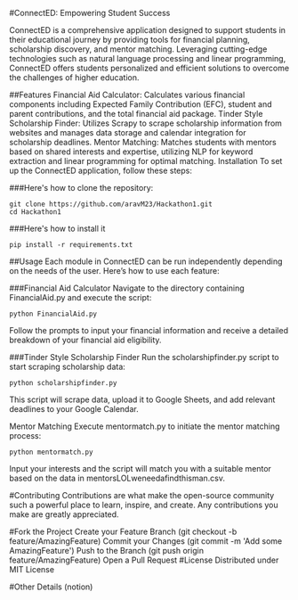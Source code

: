 #ConnectED: Empowering Student Success

ConnectED is a comprehensive application designed to support students in their educational journey by providing tools for financial planning, scholarship discovery, and mentor matching. Leveraging cutting-edge technologies such as natural language processing and linear programming, ConnectED offers students personalized and efficient solutions to overcome the challenges of higher education.

##Features
Financial Aid Calculator: Calculates various financial components including Expected Family Contribution (EFC), student and parent contributions, and the total financial aid package.
Tinder Style Scholarship Finder: Utilizes Scrapy to scrape scholarship information from websites and manages data storage and calendar integration for scholarship deadlines.
Mentor Matching: Matches students with mentors based on shared interests and expertise, utilizing NLP for keyword extraction and linear programming for optimal matching.
Installation
To set up the ConnectED application, follow these steps:

###Here's how to clone the repository:
```
git clone https://github.com/aravM23/Hackathon1.git
cd Hackathon1
```
###Here's how to install it
```
pip install -r requirements.txt
```
##Usage
Each module in ConnectED can be run independently depending on the needs of the user. Here’s how to use each feature:

###Financial Aid Calculator
Navigate to the directory containing FinancialAid.py and execute the script:
```
python FinancialAid.py
```
Follow the prompts to input your financial information and receive a detailed breakdown of your financial aid eligibility.

###Tinder Style Scholarship Finder
Run the scholarshipfinder.py script to start scraping scholarship data:
```
python scholarshipfinder.py
```
This script will scrape data, upload it to Google Sheets, and add relevant deadlines to your Google Calendar.

Mentor Matching
Execute mentormatch.py to initiate the mentor matching process:
```
python mentormatch.py
```
Input your interests and the script will match you with a suitable mentor based on the data in mentorsLOLweneedafindthisman.csv.

#Contributing
Contributions are what make the open-source community such a powerful place to learn, inspire, and create. Any contributions you make are greatly appreciated.

#Fork the Project
Create your Feature Branch (git checkout -b feature/AmazingFeature)
Commit your Changes (git commit -m 'Add some AmazingFeature')
Push to the Branch (git push origin feature/AmazingFeature)
Open a Pull Request
#License
Distributed under MIT License

#Other Details
(notion)
